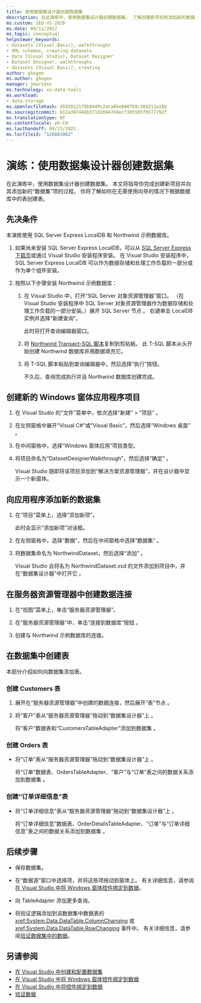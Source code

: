 ```yaml
---
title: 使用数据集设计器创建数据集
description: 在此演练中，使用数据集设计器创建数据集。 了解创建新项目和添加新的数据集项的过程。
ms.custom: SEO-VS-2020
ms.date: 09/11/2017
ms.topic: conceptual
helpviewer_keywords:
- datasets [Visual Basic], walkthroughs
- XML schemas, creating datasets
- data [Visual Studio], Dataset Designer
- Dataset Designer, walkthroughs
- datasets [Visual Basic], creating
author: ghogen
ms.author: ghogen
manager: jmartens
ms.technology: vs-data-tools
ms.workload:
- data-storage
ms.openlocfilehash: d502812179b0449c2dca6be800f69c30d211a28b
ms.sourcegitcommit: b12a38744db371d2894769ecf305585f9577792f
ms.translationtype: HT
ms.contentlocale: zh-CN
ms.lasthandoff: 09/13/2021
ms.locfileid: "126601062"
---
```

# <a name="walkthrough-create-a-dataset-with-the-dataset-designer"></a>演练：使用数据集设计器创建数据集

在此演练中，使用数据集设计器创建数据集。 本文将指导你完成创建新项目并向其添加新的“数据集”项的过程。 你将了解如何在无需使用向导的情况下根据数据库中的表创建表。

## <a name="prerequisites"></a>先决条件

本演练使用 SQL Server Express LocalDB 和 Northwind 示例数据库。

1. 如果尚未安装 SQL Server Express LocalDB，可以从 [SQL Server Express 下载页](https://www.microsoft.com/sql-server/sql-server-editions-express)或通过 Visual Studio 安装程序安装。 在 Visual Studio 安装程序中，SQL Server Express LocalDB 可以作为数据存储和处理工作负载的一部分或作为单个组件安装。

2. 按照以下步骤安装 Northwind 示例数据库：

    1. 在 Visual Studio 中，打开“SQL Server 对象资源管理器”窗口。 （在 Visual Studio 安装程序中 SQL Server 对象资源管理器作为数据存储和处理工作负载的一部分安装。）展开 SQL Server 节点 。 右键单击 LocalDB 实例并选择“新建查询”。

       此时将打开查询编辑器窗口。

    2. 将 [Northwind Transact-SQL 脚本](https://github.com/MicrosoftDocs/visualstudio-docs/blob/master/docs/data-tools/samples/northwind.sql?raw=true)复制到剪贴板。 此 T-SQL 脚本从头开始创建 Northwind 数据库并用数据填充它。

    3. 将 T-SQL 脚本粘贴到查询编辑器中，然后选择“执行”按钮。

       不久后，查询完成执行并且 Northwind 数据库创建完成。

## <a name="create-a-new-windows-forms-application-project"></a>创建新的 Windows 窗体应用程序项目

1. 在 Visual Studio 的“文件”菜单中，依次选择“新建” > “项目”    。

2. 在左侧窗格中展开“Visual C#”或“Visual Basic”，然后选择“Windows 桌面”  。

3. 在中间窗格中，选择“Windows 窗体应用”项目类型。

4. 将项目命名为“DatasetDesignerWalkthrough”，然后选择“确定” 。

     Visual Studio 随即将该项目添加到“解决方案资源管理器”，并在设计器中显示一个新窗体。

## <a name="add-a-new-dataset-to-the-application"></a>向应用程序添加新的数据集

1. 在“项目”菜单上，选择“添加新项”。

     此时会显示“添加新项”对话框。

2. 在左侧窗格中，选择“数据”，然后在中间窗格中选择“数据集” 。

3. 将数据集命名为 NorthwindDataset，然后选择“添加” 。

     Visual Studio 会将名为 NorthwindDataset.xsd 的文件添加到项目中，并在“数据集设计器”中打开它 。

## <a name="create-a-data-connection-in-server-explorer"></a>在服务器资源管理器中创建数据连接

1. 在“视图”菜单上，单击“服务器资源管理器”。

2. 在“服务器资源管理器”中，单击“连接到数据库”按钮 。

3. 创建与 Northwind 示例数据库的连接。

## <a name="create-the-tables-in-the-dataset"></a>在数据集中创建表

本部分介绍如何向数据集添加表。

### <a name="to-create-the-customers-table"></a>创建 Customers 表

1. 展开在“服务器资源管理器”中创建的数据连接，然后展开“表”节点 。

2. 将“客户”表从“服务器资源管理器”拖动到“数据集设计器”上  。

     将“客户”数据表和“CustomersTableAdapter”添加到数据集 。

### <a name="to-create-the-orders-table"></a>创建 Orders 表

- 将“订单”表从“服务器资源管理器”拖动到“数据集设计器”上  。

     将“订单”数据表、OrdersTableAdapter、“客户”与“订单”表之间的数据关系添加到数据集   。

### <a name="to-create-the-orderdetails-table"></a>创建“订单详细信息”表

- 将“订单详细信息”表从“服务器资源管理器”拖动到“数据集设计器”上  。

     将“订单详细信息”数据表、OrderDetailsTableAdapter、“订单”与“订单详细信息”表之间的数据关系添加到数据集   。

## <a name="next-steps"></a>后续步骤

- 保存数据集。

- 在“数据源”窗口中选择项，并将这些项拖动到窗体上。 有关详细信息，请参阅[在 Visual Studio 中将 Windows 窗体控件绑定到数据](../data-tools/bind-windows-forms-controls-to-data-in-visual-studio.md)。

- 向 TableAdapter 添加更多查询。

- 将验证逻辑添加到该数据集中数据表的 <xref:System.Data.DataTable.ColumnChanging> 或 <xref:System.Data.DataTable.RowChanging> 事件中。 有关详细信息，请参阅[验证数据集中的数据](../data-tools/validate-data-in-datasets.md)。

## <a name="see-also"></a>另请参阅

- [在 Visual Studio 中创建和配置数据集](../data-tools/create-and-configure-datasets-in-visual-studio.md)
- [在 Visual Studio 中将 Windows 窗体控件绑定到数据](../data-tools/bind-windows-forms-controls-to-data-in-visual-studio.md)
- [在 Visual Studio 中将控件绑定到数据](../data-tools/bind-controls-to-data-in-visual-studio.md)
- [验证数据](../data-tools/validate-data-in-datasets.md)
